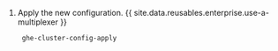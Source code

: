 1. Apply the new configuration. {{ site.data.reusables.enterprise.use-a-multiplexer }}
   
        ghe-cluster-config-apply
